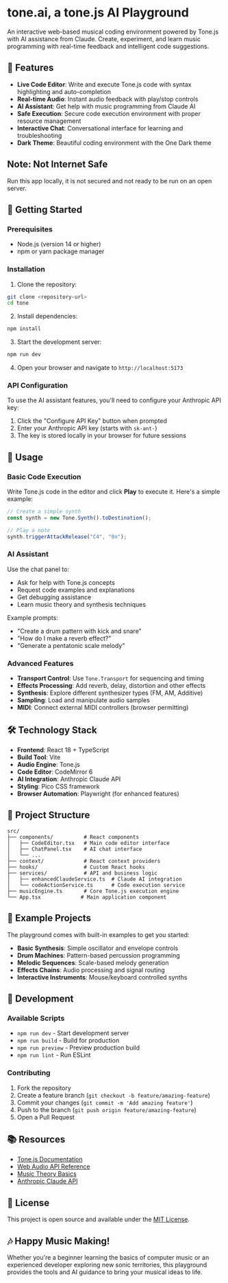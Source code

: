 # tone.ai, a tone.js AI Playground

An interactive web-based musical coding environment powered by Tone.js with AI assistance from Claude. Create, experiment, and learn music programming with real-time feedback and intelligent code suggestions.

## 🎵 Features

- **Live Code Editor**: Write and execute Tone.js code with syntax highlighting and auto-completion
- **Real-time Audio**: Instant audio feedback with play/stop controls
- **AI Assistant**: Get help with music programming from Claude AI
- **Safe Execution**: Secure code execution environment with proper resource management
- **Interactive Chat**: Conversational interface for learning and troubleshooting
- **Dark Theme**: Beautiful coding environment with the One Dark theme

## Note: Not Internet Safe

Run this app locally, it is not secured and not ready to be run on an open server.

## 🚀 Getting Started

### Prerequisites

- Node.js (version 14 or higher)
- npm or yarn package manager

### Installation

1. Clone the repository:
```bash
git clone <repository-url>
cd tone
```

2. Install dependencies:
```bash
npm install
```

3. Start the development server:
```bash
npm run dev
```

4. Open your browser and navigate to `http://localhost:5173`

### API Configuration

To use the AI assistant features, you'll need to configure your Anthropic API key:

1. Click the "Configure API Key" button when prompted
2. Enter your Anthropic API key (starts with `sk-ant-`)
3. The key is stored locally in your browser for future sessions

## 🎯 Usage

### Basic Code Execution

Write Tone.js code in the editor and click **Play** to execute it. Here's a simple example:

```javascript
// Create a simple synth
const synth = new Tone.Synth().toDestination();

// Play a note
synth.triggerAttackRelease("C4", "8n");
```

### AI Assistant

Use the chat panel to:
- Ask for help with Tone.js concepts
- Request code examples and explanations  
- Get debugging assistance
- Learn music theory and synthesis techniques

Example prompts:
- "Create a drum pattern with kick and snare"
- "How do I make a reverb effect?"
- "Generate a pentatonic scale melody"

### Advanced Features

- **Transport Control**: Use `Tone.Transport` for sequencing and timing
- **Effects Processing**: Add reverb, delay, distortion and other effects
- **Synthesis**: Explore different synthesizer types (FM, AM, Additive)
- **Sampling**: Load and manipulate audio samples
- **MIDI**: Connect external MIDI controllers (browser permitting)

## 🛠️ Technology Stack

- **Frontend**: React 18 + TypeScript
- **Build Tool**: Vite
- **Audio Engine**: Tone.js
- **Code Editor**: CodeMirror 6
- **AI Integration**: Anthropic Claude API
- **Styling**: Pico CSS framework
- **Browser Automation**: Playwright (for enhanced features)

## 📁 Project Structure

```
src/
├── components/          # React components
│   ├── CodeEditor.tsx   # Main code editor interface  
│   ├── ChatPanel.tsx    # AI chat interface
│   └── ...
├── context/             # React context providers
├── hooks/               # Custom React hooks
├── services/            # API and business logic
│   ├── enhancedClaudeService.ts  # Claude AI integration
│   └── codeActionService.ts      # Code execution service
├── musicEngine.ts       # Core Tone.js execution engine
└── App.tsx             # Main application component
```

## 🎹 Example Projects

The playground comes with built-in examples to get you started:

- **Basic Synthesis**: Simple oscillator and envelope controls
- **Drum Machines**: Pattern-based percussion programming  
- **Melodic Sequences**: Scale-based melody generation
- **Effects Chains**: Audio processing and signal routing
- **Interactive Instruments**: Mouse/keyboard controlled synths

## 🔧 Development

### Available Scripts

- `npm run dev` - Start development server
- `npm run build` - Build for production
- `npm run preview` - Preview production build
- `npm run lint` - Run ESLint

### Contributing

1. Fork the repository
2. Create a feature branch (`git checkout -b feature/amazing-feature`)
3. Commit your changes (`git commit -m 'Add amazing feature'`)
4. Push to the branch (`git push origin feature/amazing-feature`)
5. Open a Pull Request

## 📚 Resources

- [Tone.js Documentation](https://tonejs.github.io/)
- [Web Audio API Reference](https://developer.mozilla.org/docs/Web/API/Web_Audio_API)
- [Music Theory Basics](https://musictheory.net/)
- [Anthropic Claude API](https://docs.anthropic.com/)

## 📄 License

This project is open source and available under the [MIT License](LICENSE).

## 🎶 Happy Music Making!

Whether you're a beginner learning the basics of computer music or an experienced developer exploring new sonic territories, this playground provides the tools and AI guidance to bring your musical ideas to life.
